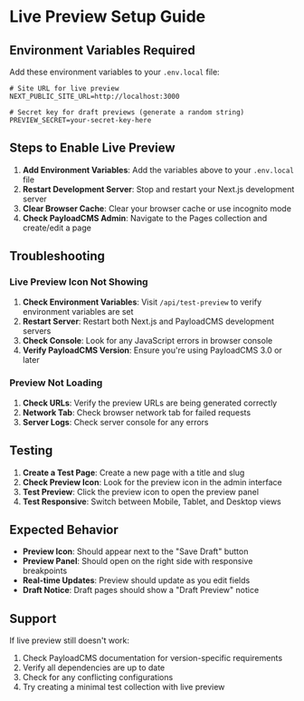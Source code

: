 # Live Preview Setup Guide

## Environment Variables Required

Add these environment variables to your `.env.local` file:

```env
# Site URL for live preview
NEXT_PUBLIC_SITE_URL=http://localhost:3000

# Secret key for draft previews (generate a random string)
PREVIEW_SECRET=your-secret-key-here
```

## Steps to Enable Live Preview

1. **Add Environment Variables**: Add the variables above to your `.env.local` file
2. **Restart Development Server**: Stop and restart your Next.js development server
3. **Clear Browser Cache**: Clear your browser cache or use incognito mode
4. **Check PayloadCMS Admin**: Navigate to the Pages collection and create/edit a page

## Troubleshooting

### Live Preview Icon Not Showing

1. **Check Environment Variables**: Visit `/api/test-preview` to verify environment variables are set
2. **Restart Server**: Restart both Next.js and PayloadCMS development servers
3. **Check Console**: Look for any JavaScript errors in browser console
4. **Verify PayloadCMS Version**: Ensure you're using PayloadCMS 3.0 or later

### Preview Not Loading

1. **Check URLs**: Verify the preview URLs are being generated correctly
2. **Network Tab**: Check browser network tab for failed requests
3. **Server Logs**: Check server console for any errors

## Testing

1. **Create a Test Page**: Create a new page with a title and slug
2. **Check Preview Icon**: Look for the preview icon in the admin interface
3. **Test Preview**: Click the preview icon to open the preview panel
4. **Test Responsive**: Switch between Mobile, Tablet, and Desktop views

## Expected Behavior

- **Preview Icon**: Should appear next to the "Save Draft" button
- **Preview Panel**: Should open on the right side with responsive breakpoints
- **Real-time Updates**: Preview should update as you edit fields
- **Draft Notice**: Draft pages should show a "Draft Preview" notice

## Support

If live preview still doesn't work:

1. Check PayloadCMS documentation for version-specific requirements
2. Verify all dependencies are up to date
3. Check for any conflicting configurations
4. Try creating a minimal test collection with live preview
